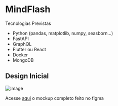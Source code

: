 # MindFlash
Tecnologias Previstas
 - Python (pandas, matplotlib, numpy, seasborn...)
 - FastAPI
 - GraphQL
 - Flutter ou React
 - Docker
 - MongoDB

## Design Inicial
![image](https://github.com/user-attachments/assets/6668ecea-764f-4d2b-bd02-81bd90e08ab2)

Acesse [aqui](https://www.figma.com/proto/OGFSiRehha4UBHsblTiu1j/MindFlash?node-id=1-3&p=f&t=iPjTXV8Rp7QWdDRB-0&scaling=scale-down&content-scaling=fixed&page-id=0%3A1&starting-point-node-id=1%3A3) o mockup completo feito no figma


